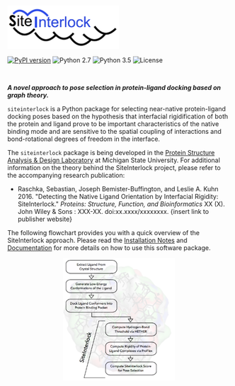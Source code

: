 <div style="max-width:50%;">
<img src="images/logo.png" alt="SiteInterlock Logo">
</div>


[![PyPI version](https://badge.fury.io/py/mlxtend.svg)](http://badge.fury.io/py/mlxtend)
![Python 2.7](https://img.shields.io/badge/python-2.7-blue.svg)
![Python 3.5](https://img.shields.io/badge/python-3.5-blue.svg)
![License](https://img.shields.io/badge/license-GPLv3-blue.svg)

<br>


***A novel approach to pose selection in protein-ligand docking based on graph theory.***

`siteinterlock` is a Python package for selecting near-native protein-ligand docking poses based on the hypothesis that interfacial rigidification of both the protein and ligand prove to be important characteristics of the native binding mode and are sensitive to the spatial coupling of interactions and bond-rotational degrees of freedom in the interface.

The `siteinterlock` package is being developed in the [Protein Structure Analysis & Design Laboratory](http://www.kuhnlab.bmb.msu.edu) at Michigan State University. For additional information on the theory behind the SiteInterlock project, please refer to the accompanying research publication:

- Raschka, Sebastian, Joseph Bemister-Buffington, and Leslie A. Kuhn 2016. "Detecting the Native Ligand Orientation by Interfacial Rigidity: SiteInterlock." *Proteins: Structure, Function, and Bioinformatics* XX (X). John Wiley & Sons : XXX-XX. doi:xx.xxxx/xxxxxxxx.
 {insert link to publisher website}


The following flowchart provides you with a quick overview of the SiteInterlock approach. Please read the [Installation Notes](user_guide/Installation) and [Documentation](user_guide/Overview) for more details on how to use this software package.

<div style="max-width:50%; inline-block; margin:0 auto;">
<img src="images/flowchart-3.png" alt="SiteInterlock workflow">
</div>
